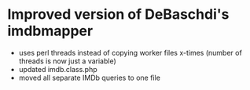 # Improved version of DeBaschdi's imdbmapper
 * uses perl threads instead of copying worker files x-times (number of threads is now just a variable)
 * updated imdb.class.php
 * moved all separate IMDb queries to one file

